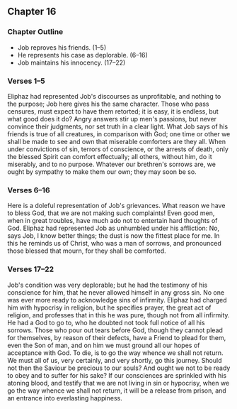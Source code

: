 ## Chapter 16

### Chapter Outline

- Job reproves his friends. (1–5)
- He represents his case as deplorable. (6–16)
- Job maintains his innocency. (17–22)

### Verses 1–5

Eliphaz had represented Job's discourses as unprofitable, and nothing to the purpose; Job here gives his the same character. Those who pass censures, must expect to have them retorted; it is easy, it is endless, but what good does it do? Angry answers stir up men's passions, but never convince their judgments, nor set truth in a clear light. What Job says of his friends is true of all creatures, in comparison with God; one time or other we shall be made to see and own that miserable comforters are they all. When under convictions of sin, terrors of conscience, or the arrests of death, only the blessed Spirit can comfort effectually; all others, without him, do it miserably, and to no purpose. Whatever our brethren's sorrows are, we ought by sympathy to make them our own; they may soon be so.

### Verses 6–16

Here is a doleful representation of Job's grievances. What reason we have to bless God, that we are not making such complaints! Even good men, when in great troubles, have much ado not to entertain hard thoughts of God. Eliphaz had represented Job as unhumbled under his affliction: No, says Job, I know better things; the dust is now the fittest place for me. In this he reminds us of Christ, who was a man of sorrows, and pronounced those blessed that mourn, for they shall be comforted.

### Verses 17–22

Job's condition was very deplorable; but he had the testimony of his conscience for him, that he never allowed himself in any gross sin. No one was ever more ready to acknowledge sins of infirmity. Eliphaz had charged him with hypocrisy in religion, but he specifies prayer, the great act of religion, and professes that in this he was pure, though not from all infirmity. He had a God to go to, who he doubted not took full notice of all his sorrows. Those who pour out tears before God, though they cannot plead for themselves, by reason of their defects, have a Friend to plead for them, even the Son of man, and on him we must ground all our hopes of acceptance with God. To die, is to go the way whence we shall not return. We must all of us, very certainly, and very shortly, go this journey. Should not then the Saviour be precious to our souls? And ought we not to be ready to obey and to suffer for his sake? If our consciences are sprinkled with his atoning blood, and testify that we are not living in sin or hypocrisy, when we go the way whence we shall not return, it will be a release from prison, and an entrance into everlasting happiness.

